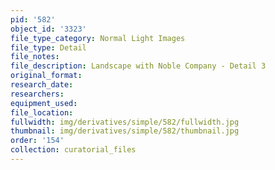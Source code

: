 ```yaml
---
pid: '582'
object_id: '3323'
file_type_category: Normal Light Images
file_type: Detail
file_notes:
file_description: Landscape with Noble Company - Detail 3
original_format:
research_date:
researchers:
equipment_used:
file_location:
fullwidth: img/derivatives/simple/582/fullwidth.jpg
thumbnail: img/derivatives/simple/582/thumbnail.jpg
order: '154'
collection: curatorial_files
---
```

